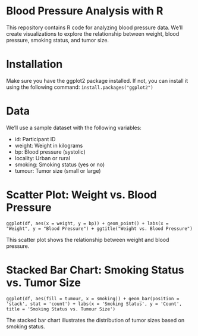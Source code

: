 # Blood Pressure Analysis with R

This repository contains R code for analyzing blood pressure data. We’ll create visualizations to explore the relationship between weight, blood pressure, smoking status, and tumor size.

# Installation

Make sure you have the ggplot2 package installed. If not, you can install it using the following command: ```install.packages("ggplot2")```

# Data

We’ll use a sample dataset with the following variables:

- id: Participant ID
- weight: Weight in kilograms
- bp: Blood pressure (systolic)
- locality: Urban or rural
- smoking: Smoking status (yes or no)
- tumour: Tumor size (small or large)

# Scatter Plot: Weight vs. Blood Pressure

  ```ggplot(df, aes(x = weight, y = bp)) + geom_point() + labs(x = "Weight", y = "Blood Pressure") + ggtitle("Weight vs. Blood Pressure")```

This scatter plot shows the relationship between weight and blood pressure.

# Stacked Bar Chart: Smoking Status vs. Tumor Size

```ggplot(df, aes(fill = tumour, x = smoking)) + geom_bar(position = 'stack', stat = 'count') + labs(x = 'Smoking Status', y = 'Count', title = 'Smoking Status vs. Tumour Size')```

The stacked bar chart illustrates the distribution of tumor sizes based on smoking status.
